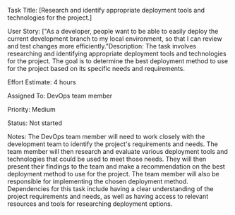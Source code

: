 Task Title: [Research and identify appropriate deployment tools and technologies for the project.]

User Story: ["As a developer, people want to be able to easily deploy the current development branch to my local environment, so that I can review and test changes more efficiently."Description: The task involves researching and identifying appropriate deployment tools and technologies for the project. The goal is to determine the best deployment method to use for the project based on its specific needs and requirements.

Effort Estimate: 4 hours

Assigned To: DevOps team member

Priority: Medium

Status: Not started

Notes: The DevOps team member will need to work closely with the development team to identify the project's requirements and needs. The team member will then research and evaluate various deployment tools and technologies that could be used to meet those needs. They will then present their findings to the team and make a recommendation on the best deployment method to use for the project. The team member will also be responsible for implementing the chosen deployment method. Dependencies for this task include having a clear understanding of the project requirements and needs, as well as having access to relevant resources and tools for researching deployment options.